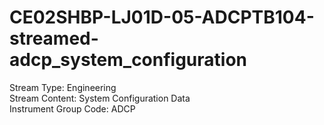 # CE02SHBP-LJ01D-05-ADCPTB104-streamed-adcp_system_configuration

Stream Type: Engineering<br>
Stream Content: System Configuration Data<br>
Instrument Group Code: ADCP<br>
